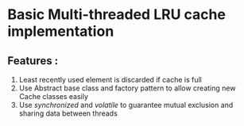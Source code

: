 # Basic Multi-threaded LRU cache implementation

## Features : 
1. Least recently used element is discarded if cache is full
2. Use Abstract base class and factory pattern to allow creating new Cache
   classes easily
3. Use *synchronized* and *volatile* to guarantee mutual exclusion and sharing
   data between threads

